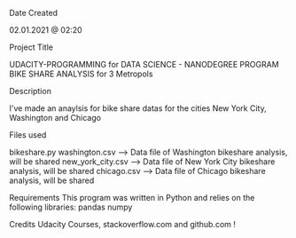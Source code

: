 Date Created

02.01.2021 @ 02:20

Project Title

UDACITY-PROGRAMMING for DATA SCIENCE - NANODEGREE PROGRAM BIKE SHARE ANALYSIS for 3 Metropols

Description

I've made an anaylsis for bike share datas for the cities New York City, Washington and Chicago

Files used

bikeshare.py
washington.csv --> Data file of Washington bikeshare analysis, will be shared
new_york_city.csv --> Data file of New York City bikeshare analysis, will be shared
chicago.csv --> Data file of Chicago bikeshare analysis, will be shared

Requirements
This program was written in Python and relies on the following libraries:
pandas
numpy

Credits
Udacity Courses, stackoverflow.com and github.com !